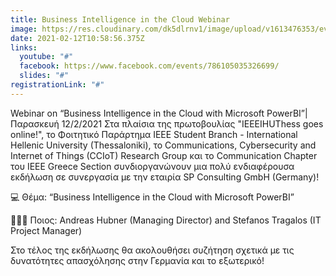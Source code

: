 ```yaml
---
title: Business Intelligence in the Cloud Webinar
image: https://res.cloudinary.com/dk5dlrnv1/image/upload/v1613476353/events/bi-business-intelligence-ts-100646689-large_tgyi2z_bdevrp.jpg
date: 2021-02-12T10:58:56.375Z
links:
  youtube: "#"
  facebook: https://www.facebook.com/events/786105035326699/
  slides: "#"
registrationLink: "#"
---
```

Webinar on “Business Intelligence in the Cloud with Microsoft PowerBI”| Παρασκευή 12/2/2021
Στα πλαίσια της πρωτοβουλίας "IEEEIHUThess goes online!", το Φοιτητικό Παράρτημα IEEE Student Branch - International Hellenic University (Thessaloniki), το Communications, Cybersecurity and Internet of Things (CCIoT) Research Group και το Communication Chapter του IEEE Greece Section συνδιοργανώνουν μια πολύ ενδιαφέρουσα εκδήλωση σε συνεργασία με την εταιρία SP Consulting GmbH (Germany)!

💻 Θέμα: “Business Intelligence in the Cloud with Microsoft PowerBI”

💁🏻‍♂‍ Ποιος: Andreas Hubner (Managing Director) and Stefanos Tragalos (IT Project Manager)

Στο τέλος της εκδήλωσης θα ακολουθήσει συζήτηση σχετικά με τις δυνατότητες απασχόλησης στην Γερμανία και το εξωτερικό!
